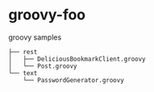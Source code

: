 groovy-foo
==========

groovy samples

	├── rest
	│   ├── DeliciousBookmarkClient.groovy
	│   └── Post.groovy
	└── text
	    └── PasswordGenerator.groovy